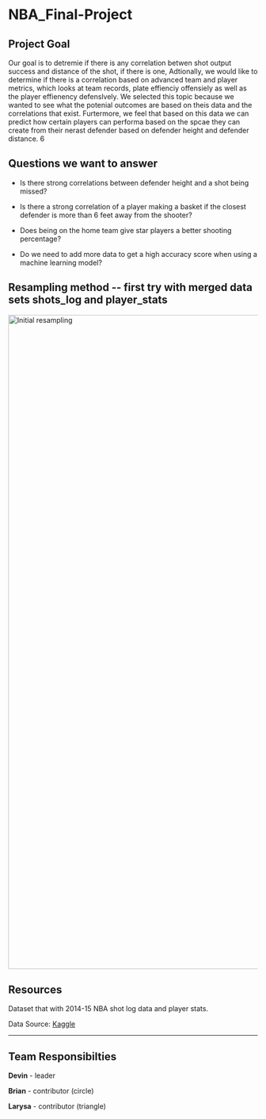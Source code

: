 # NBA_Final-Project

## Project Goal

Our goal is to detremie if there is any correlation betwen shot output success and distance of the shot, if there is one, Adtionally, we would like to determine if there is a correlation based on advanced team and player metrics, which looks at team records, plate effienciy offensiely as well as the player effienency defenslvely. We selected this topic because we wanted to see what the potenial outcomes are based on theis data and the correlations that exist. Furtermore, we feel that based on this data we can predict how certain players can performa based on the spcae they can create from their nerast defender based on defender height and defender distance.
6


## Questions we want to answer
- Is there strong correlations between defender height and a shot being missed?

- Is there a strong correlation of a player making a basket if the closest defender is more than 6 feet away from the shooter?

- Does being on the home team give star players a better shooting percentage?

- Do we need to add more data to get a high accuracy score when using a machine learning model?

## Resampling method -- first try with merged data sets shots_log and player_stats
<img width="1320" alt="Initial resampling" src="https://user-images.githubusercontent.com/67278193/102673006-77f2d180-4160-11eb-87ce-c05a6edf0bbf.png">


## Resources

Dataset that with 2014-15 NBA shot log data and player stats. 

Data Source: [Kaggle](https://www.kaggle.com/drgilermo/nba-players-stats-20142015)

----------
## Team Responsibilties

**Devin** - leader

**Brian** - contributor (circle)

**Larysa** - contributor (triangle)

